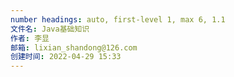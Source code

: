 ```yaml
---
number headings: auto, first-level 1, max 6, 1.1
文件名: Java基础知识
作者: 李显
邮箱: lixian_shandong@126.com
创建时间: 2022-04-29 15:33
---
```



